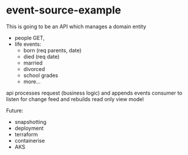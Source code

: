 # event-source-example

This is going to be an API which manages a domain entity

- people GET, 
- life events:
  - born (req parents, date)
  - died (req date)
  - married
  - divorced
  - school grades
  - more...

api processes request (business logic) and appends events
consumer to listen for change feed and rebuilds read only view model

Future:
- snapshotting
- deployment
- terraform
- containerise
- AKS